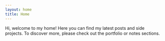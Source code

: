 ```yaml
---
layout: home
title: Home
---
```

Hi, welcome to my home! Here you can find my latest posts and side projects. To discover more, please check out the portfolio or notes sections. 
